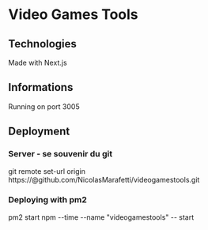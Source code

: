 # Video Games Tools

## Technologies

Made with Next.js

## Informations

Running on port 3005

## Deployment

### Server - se souvenir du git

git remote set-url origin https://<token>@github.com/NicolasMarafetti/videogamestools.git

### Deploying with pm2

pm2 start npm --time --name "videogamestools" -- start

